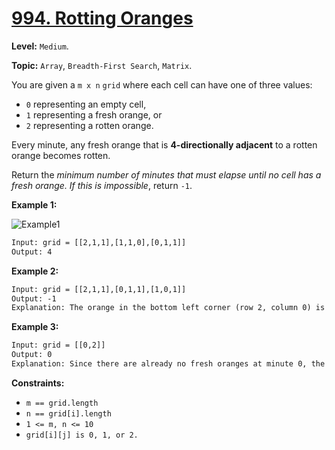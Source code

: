 # [994. Rotting Oranges](https://leetcode.com/problems/rotting-oranges/)

**Level:** `Medium`.

**Topic:** `Array`, `Breadth-First Search`, `Matrix`.

You are given a `m x n` `grid` where each cell can have one of three values:

- `0` representing an empty cell,
- `1` representing a fresh orange, or
- `2` representing a rotten orange.

Every minute, any fresh orange that is **4-directionally adjacent** to a rotten orange becomes rotten.

Return the _minimum number of minutes that must elapse until no cell has a fresh orange. If this is impossible_, return `-1`.

**Example 1:**

![Example1](https://assets.leetcode.com/uploads/2019/02/16/oranges.png)

```txt
Input: grid = [[2,1,1],[1,1,0],[0,1,1]]
Output: 4
```

**Example 2:**

```txt
Input: grid = [[2,1,1],[0,1,1],[1,0,1]]
Output: -1
Explanation: The orange in the bottom left corner (row 2, column 0) is never rotten, because rotting only happens 4-directionally.
```

**Example 3:**

```txt
Input: grid = [[0,2]]
Output: 0
Explanation: Since there are already no fresh oranges at minute 0, the answer is just 0.
```

**Constraints:**

- `m == grid.length`
- `n == grid[i].length`
- `1 <= m, n <= 10`
- `grid[i][j] is 0, 1, or 2.`
